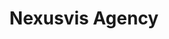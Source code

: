 ---
order: 2
title:  "Nexusvis Agency"
img: "assets/images/slides/2.jpg"
mobile-img: "assets/images/slides/2m.jpg"
href: "javascript:void(0)"
target: "" # _blank
---